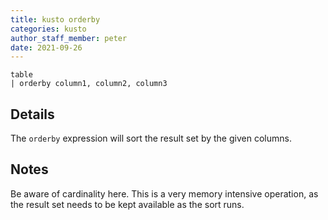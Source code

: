 ```yaml
---
title: kusto orderby
categories: kusto
author_staff_member: peter
date: 2021-09-26
---
```


```kusto
table
| orderby column1, column2, column3

```

## Details

The `orderby` expression will sort the result set by the given columns.

## Notes
Be aware of cardinality here. This is a very memory intensive operation, as the result set needs to be kept available as the sort runs.